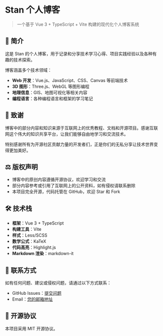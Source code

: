 # Stan 个人博客

> 一个基于 Vue 3 + TypeScript + Vite 构建的现代化个人博客系统

## 📝 简介

这是 Stan 的个人博客，用于记录和分享技术学习心得、项目实践经验以及各种有趣的技术探索。

博客涵盖多个技术领域：
- **Web 开发**：Vue.js、JavaScript、CSS、Canvas 等前端技术
- **3D 图形**：Three.js、WebGL 等图形编程
- **地理信息**：GIS、地图可视化等相关内容
- **编程语言**：各种编程语言和框架的学习笔记

## 🙏 致谢

博客中的部分内容和知识来源于互联网上的优秀教程、文档和开源项目。感谢互联网这个伟大的知识共享平台，让我们能够自由地学习和交流技术。

特别感谢所有为开源社区贡献力量的开发者们，正是你们的无私分享让技术世界变得更加美好。

## ⚖️ 版权声明

- 博客中的原创内容遵循开源协议，欢迎学习和交流
- 部分内容参考或引用了互联网上的公开资料，如有侵权请联系删除
- 本项目完全开源，代码托管在 GitHub，欢迎 Star 和 Fork

## 🛠️ 技术栈

- **框架**：Vue 3 + TypeScript
- **构建工具**：Vite
- **样式**：Less/SCSS
- **数学公式**：KaTeX
- **代码高亮**：Highlight.js
- **Markdown 渲染**：markdown-it

## 📧 联系方式

如有任何问题、建议或侵权问题，请通过以下方式联系：

- GitHub Issues：[提交问题](https://github.com/stanvvzz/stanvvzz.github.io/issues)
- Email：[您的邮箱地址](zly1241582922@163.com)

## 📄 开源协议

本项目采用 MIT 开源协议。
